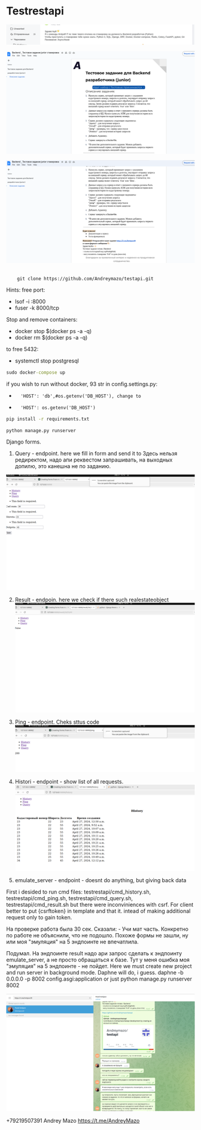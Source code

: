 # Testrestapi
![](/media/Screenshot%20from%202024-04-27%2018-02-07.png)

![](/media/Screenshot%20from%202024-04-27%2014-50-17.png)

![](/media/Screenshot%20from%202024-04-27%2014-50-21.png)


##
        git clone https://github.com/Andreymazo/testapi.git

Hints:
free port:

- lsof -i :8000
- fuser -k 8000/tcp

Stop and remove containers:

- docker stop $(docker ps -a -q)
- docker rm $(docker ps -a -q)

to free 5432:
- systemctl stop postgresql


```cmd
sudo docker-compose up
```

if you wish to run without docker, 93 str in config.settings.py:
-       'HOST': 'db',#os.getenv('DB_HOST'), change to 
-       'HOST': os.getenv('DB_HOST')

```cmd
pip install -r requirements.txt
```
```cmd
python manage.py runserver
```


Django forms. 
1. Query - endpoint. here we fill in form and send it to 
Здесь нельзя редиректом, надо апи реквестом запрашивать, на выходных допилю, это канешна не по заданию.

![](/media/Screenshot%20from%202024-04-27%2015-12-28.png)

2. Result - endpoin. here we check if there such realestateobject
![](/media/Screenshot%20from%202024-04-27%2015-12-23.png)

3. Ping  - endpoint. Cheks sttus code
![](/media/Screenshot%20from%202024-04-27%2015-12-37.png)

4. Histori - endpoint - show list of all requests.
![](/media/Screenshot%20from%202024-04-27%2015-12-48.png)

5. emulate_server - endpoint - doesnt do anything, but giving back data

First i desided to run cmd files: testrestapi/cmd_history.sh, testrestapi/cmd_ping.sh, testrestapi/cmd_query.sh, testrestapi/cmd_result.sh
but there were inconviniences with csrf. For client better to put {csrftoken} in template and that it. intead of making additional request only to gain token.

На проверке работа была 30 сек. Сказали: - Учи мат часть. Конкретно по работе не объяснили, что не подошло.
Похоже формы не зашли, ну или моя "эмуляция" на 5 эндпоинте не впечатлила.

Подумал. На эндпоинте result надо ари запрос сделать к эндпоинту emulate_server, а не просто обращаться к базе. Тут у меня ошибка
 моя "эмуляция" на 5 эндпоинте -  не пойдет. Here we must create new project and run server in background mode. Daphne will do, i guess. daphne -b 0.0.0.0 -p 8002 config.asgi:application
or just python manage.py runserver 8002

![](/media/Screenshot%20from%202024-04-27%2021-40-57.png)

+79219507391 Andrey Mazo
https://t.me/AndreyMazo